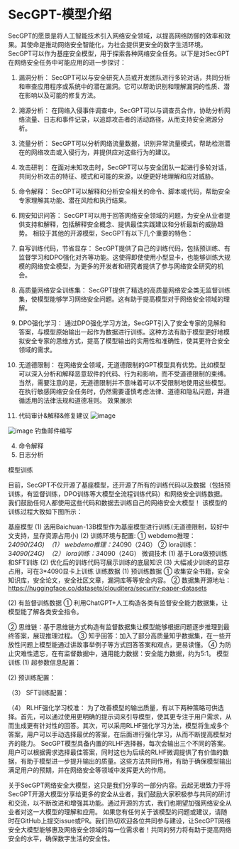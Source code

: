 # SecGPT-模型介绍

SecGPT的愿景是将人工智能技术引入网络安全领域，以提高网络防御的效率和效果。其使命是推动网络安全智能化，为社会提供更安全的数字生活环境。
SecGPT可以作为基座安全模型，用于探索各种网络安全任务。以下是对SecGPT在网络安全任务中可能应用的进一步探讨：
1. 漏洞分析：
SecGPT可以与安全研究人员或开发团队进行多轮对话，共同分析和审查应用程序或系统中的潜在漏洞。它可以帮助识别和理解漏洞的性质、潜在影响以及可能的修复方法。
2. 溯源分析：
在网络入侵事件调查中，SecGPT可以与调查员合作，协助分析网络流量、日志和事件记录，以追踪攻击者的活动路径，从而支持安全溯源分析。
3. 流量分析：
SecGPT可以分析网络流量数据，识别异常流量模式，帮助检测潜在的网络攻击或入侵行为，并提供应对这些行为的建议。
4. 攻击研判：
在面对未知攻击时，SecGPT可以与安全团队一起进行多轮对话，共同分析攻击的特征、模式和可能的来源，以便更好地理解和应对威胁。
5. 命令解释：
SecGPT可以解释和分析安全相关的命令、脚本或代码，帮助安全专家理解其功能、潜在风险和执行结果。
6. 网安知识问答：
SecGPT可以用于回答网络安全领域的问题，为安全从业者提供支持和解释，包括解释安全概念、提供最佳实践建议和分析最新的威胁趋势。
相较于其他的开源模型，SecGPT有以下几个重要的特色：
1. 自写训练代码，节省显存：
SecGPT提供了自己的训练代码，包括预训练、有监督学习和DPO强化对齐等功能。这使得即使使用小型显卡，也能够训练大规模的网络安全模型，为更多的开发者和研究者提供了参与网络安全研究的机会。
2. 高质量网络安全训练集：
SecGPT提供了精选的高质量网络安全类无监督训练集，使模型能够学习网络安全问题。这有助于提高模型对于网络安全领域的理解。
3. DPO强化学习：
通过DPO强化学习方法，SecGPT引入了安全专家的见解和答案，与模型原始输出一起作为数据进行训练。这种方法有助于模型更好地模拟安全专家的思维方式，提高了模型输出的实用性和准确性，使其更符合安全领域的需求。
4. 无道德限制：
在网络安全领域，无道德限制的GPT模型具有优势。比如模型可以深入分析和解释恶意软件的代码、行为和影响，而不受道德限制的束缚。当然，需要注意的是，无道德限制并不意味着可以不受限制地使用这些模型。在执行敏感网络安全任务时，仍然需要谨慎考虑法律、道德和隐私问题，并遵循适用的法律法规和道德准则。
效果展示

1. 代码审计&解释&修复建议
![image](https://github.com/user-attachments/assets/824b059b-f469-4ae4-bd50-745a6e82aec1)

![image](https://github.com/user-attachments/assets/c99fa6a8-8225-4ce9-82db-8ff311297ff2)
钓鱼邮件编写

4. 命令解释 
5. 日志分析

模型训练

目前，SecGPT不仅开源了基座模型，还开源了所有的训练代码以及数据（包括预训练，有监督训练，DPO训练等大模型全流程训练代码）和网络安全训练数据。我们鼓励任何人都使用这些代码和数据去训练自己的网络安全大模型！
该模型的训练过程大致如下图所示：

基座模型
(1) 选用Baichuan-13B模型作为基座模型进行训练(无道德限制，较好中文支持，显存资源占用小)
(2) 训练环境与配置:
① webdemo推理：2*4090(24G)  （1） webdemo推理：2*4090（24G）
② lora训练：3*4090(24G)  （2） lora训练：3*4090（24G）
微调技术
(1) 基于Lora做预训练和SFT训练
(2) 优化后的训练代码可展示训练的底层知识
(3) 大幅减少训练的显存占用，可在3*4090显卡上训练
训练数据
(1) 预训练数据
① 收集安全书籍，安全知识库，安全论文，安全社区文章，漏洞库等等安全内容。
② 数据集开源地址：
https://huggingface.co/datasets/clouditera/security-paper-datasets

(2) 有监督训练数据
① 利用ChatGPT+人工构造各类有监督安全能力数据集，让模型能了解各类安全指令。

② 思维链：基于思维链方式构造有监督数据集让模型能够根据问题逐步推理到最终答案，展现推理过程。
③ 知乎回答：加入了部分高质量知乎数据集，在一些开放性问题上模型能通过讲故事举例子等方式回答答案和观点，更易读懂。
④ 为防止灾难性遗忘，在有监督数据中，通用能力数据：安全能力数据，约为5:1。
模型训练
(1) 超参数信息配置：

(2) 预训练配置：

（3） SFT训练配置：

（4） RLHF强化学习校准：
为了改善模型的输出质量，有以下两种策略可供选择。首先，可以通过使用更明确的提示词来引导模型，使其更专注于用户需求，从而生成更有针对性的回答。其次，可以采用RLHF强化学习方法，模型将生成多个答案，用户可以手动选择最优的答案，在后面进行强化学习，从而不断提高模型对齐的能力。
SecGPT模型具备内置的RLHF选择器，每次会输出三个不同的答案。用户可以根据需求选择最佳答案，同时这也为后续的RLHF微调提供了有价值的数据，有助于模型进一步提升输出的质量。这些方法共同作用，有助于确保模型输出满足用户的预期，并在网络安全等领域中发挥更大的作用。

关于SecGPT网络安全大模型，这只是我们分享的一部分内容。云起无垠致力于将SecGPT开源大模型分享给更多的安全从业者，我们鼓励大家积极参与共同的研讨和交流，以不断改进和增强其功能。通过开源的方式，我们也期望加强网络安全从业者对这一大模型的理解和应用。
如果您有任何关于该模型的问题或建议，请随时在GitHub上提交issue或PR。我们热切欢迎各位共同参与建设，让SecGPT网络安全大模型能够惠及网络安全领域的每一位需求者！共同的努力将有助于提高网络安全的水平，确保数字生活的安全性。
